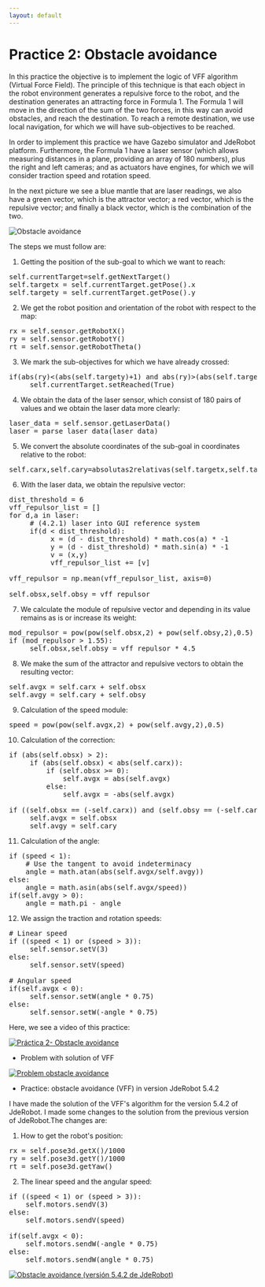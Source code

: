 ```yaml
---
layout: default
---
```

# Practice 2: Obstacle avoidance


In this practice the objective is to implement the logic of VFF algorithm (Virtual Force Field). The principle of this technique is that each object in the robot environment generates a repulsive force to the robot, and the destination generates an attracting force in Formula 1. The Formula 1 will move in the direction of the sum of the two forces, in this way can avoid obstacles, and reach the destination. To reach a remote destination, we use local navigation, for which we will have sub-objectives to be reached.

In order to implement this practice we have Gazebo simulator and JdeRobot platform. Furthermore, the Formula 1 have a laser sensor (which allows measuring distances in a plane, providing an array of 180 numbers), plus the right and left cameras; and as actuators have engines, for which we will consider traction speed and rotation speed.

In the next picture we see a blue mantle that are laser readings, we also have a green vector, which is the attractor vector; a red vector, which is the repulsive vector; and finally a black vector, which is the combination of the two. 


![Obstacle avoidance](https://roboticslaburjc.github.io/2016-tfg-vanessa-fernandez/images/obstacle_avoidance.png)


The steps we must follow are:

1. Getting the position of the sub-goal to which we want to reach: 

<pre>
self.currentTarget=self.getNextTarget()
self.targetx = self.currentTarget.getPose().x
self.targety = self.currentTarget.getPose().y
</pre>


2. We get the robot position and orientation of the robot with respect to the map: 

<pre>
rx = self.sensor.getRobotX()
ry = self.sensor.getRobotY()
rt = self.sensor.getRobotTheta()
</pre>


3. We mark the sub-objectives for which we have already crossed: 

<pre>
if(abs(ry)<(abs(self.targety)+1) and abs(ry)>(abs(self.targety)-1)):
     self.currentTarget.setReached(True)
</pre>


4. We obtain the data of the laser sensor, which consist of 180 pairs of values and we obtain the laser data more clearly: 

<pre>
laser_data = self.sensor.getLaserData()
laser = parse_laser_data(laser_data)
</pre>


5. We convert the absolute coordinates of the sub-goal in coordinates relative to the robot: 

<pre>
self.carx,self.cary=absolutas2relativas(self.targetx,self.targety,rx,ry,rt)
</pre>


6. With the laser data, we obtain the repulsive vector: 

<pre>
dist_threshold = 6
vff_repulsor_list = []
for d,a in laser:
     # (4.2.1) laser into GUI reference system
     if(d < dist_threshold):
          x = (d - dist_threshold) * math.cos(a) * -1
          y = (d - dist_threshold) * math.sin(a) * -1
          v = (x,y)
          vff_repulsor_list += [v]

vff_repulsor = np.mean(vff_repulsor_list, axis=0)

self.obsx,self.obsy = vff_repulsor
</pre>


7. We calculate the module of repulsive vector and depending in its value remains as is or increase its weight: 

<pre>
mod_repulsor = pow(pow(self.obsx,2) + pow(self.obsy,2),0.5)
if (mod_repulsor > 1.55):
     self.obsx,self.obsy = vff_repulsor * 4.5
</pre>


8. We make the sum of the attractor and repulsive vectors to obtain the resulting vector:

<pre>
self.avgx = self.carx + self.obsx
self.avgy = self.cary + self.obsy
</pre>


9. Calculation of the speed module: 

<pre>
speed = pow(pow(self.avgx,2) + pow(self.avgy,2),0.5)
</pre>


10. Calculation of the correction: 

<pre>
if (abs(self.obsx) > 2):
     if (abs(self.obsx) < abs(self.carx)):
         if (self.obsx >= 0):
             self.avgx = abs(self.avgx)
         else:
             self.avgx = -abs(self.avgx)

if ((self.obsx == (-self.carx)) and (self.obsy == (-self.cary))):
     self.avgx = self.obsx
     self.avgy = self.cary
</pre>


11. Calculation of the angle: 

<pre>
if (speed < 1):
    # Use the tangent to avoid indeterminacy
    angle = math.atan(abs(self.avgx/self.avgy))
else:
    angle = math.asin(abs(self.avgx/speed))
if(self.avgy > 0):
    angle = math.pi - angle
</pre>


12. We assign the traction and rotation speeds: 

<pre>
# Linear speed
if ((speed < 1) or (speed > 3)):
     self.sensor.setV(3)
else:
     self.sensor.setV(speed)

# Angular speed
if(self.avgx < 0):
     self.sensor.setW(angle * 0.75)
else:
     self.sensor.setW(-angle * 0.75)
</pre>


Here, we see a video of this practice: 

[![Práctica 2- Obstacle avoidance](https://roboticslaburjc.github.io/2016-tfg-vanessa-fernandez/images/obst_avoidance.png)](https://www.youtube.com/watch?v=8dEg-3qunU4)



* Problem with solution of VFF

[![Problem obstacle avoidance](https://roboticslaburjc.github.io/2016-tfg-vanessa-fernandez/images/obst_avoidance.png)](https://www.youtube.com/watch?v=rCKQaw2_0hA)



* Practice: obstacle avoidance (VFF) in version JdeRobot 5.4.2

I have made the solution of the VFF's algorithm for the version 5.4.2 of JdeRobot. I made some changes to the solution from the previous version of JdeRobot.The changes are:

1. How to get the robot's position:

<pre>
rx = self.pose3d.getX()/1000
ry = self.pose3d.getY()/1000
rt = self.pose3d.getYaw()
</pre>


2. The linear speed and the angular speed:

<pre>
if ((speed < 1) or (speed > 3)):
    self.motors.sendV(3)
else:
    self.motors.sendV(speed)

if(self.avgx < 0):
    self.motors.sendW(-angle * 0.75)
else:
    self.motors.sendW(angle * 0.75)
</pre>

[![Obstacle avoidance (versión 5.4.2 de JdeRobot)](https://roboticslaburjc.github.io/2016-tfg-vanessa-fernandez/images/obst_avoidance.png)](https://www.youtube.com/watch?v=kVPGPjUv1oM)


